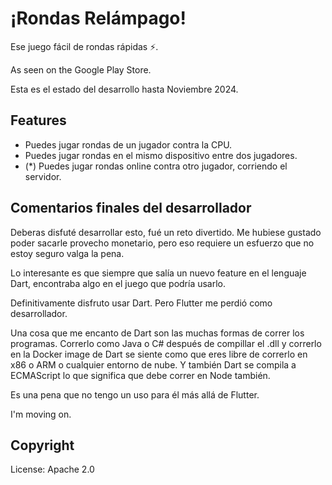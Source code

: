 # ¡Rondas Relámpago!

Ese juego fácil de rondas rápidas ⚡️.

As seen on the Google Play Store.

Esta es el estado del desarrollo hasta Noviembre 2024.

## Features

- Puedes jugar rondas de un jugador contra la CPU.
- Puedes jugar rondas en el mismo dispositivo entre dos jugadores.
- (*) Puedes jugar rondas online contra otro jugador, corriendo el servidor.

## Comentarios finales del desarrollador

Deberas disfuté desarrollar esto, fué un reto divertido. Me hubiese gustado poder sacarle provecho monetario, pero eso requiere un esfuerzo que no estoy seguro valga la pena.

Lo interesante es que siempre que salía un nuevo feature en el lenguaje Dart, encontraba algo en el juego que podría usarlo.

Definitivamente disfruto usar Dart. Pero Flutter me perdió como desarrollador.

Una cosa que me encanto de Dart son las muchas formas de correr los programas. Correrlo como Java o C# después de compillar el .dll y correrlo en la Docker image de Dart se siente como que eres libre de correrlo en x86 o ARM o cualquier entorno de nube. Y también Dart se compila a ECMAScript lo que significa que debe correr en Node también.

Es una pena que no tengo un uso para él más allá de Flutter.

I'm moving on.

## Copyright

License: Apache 2.0
